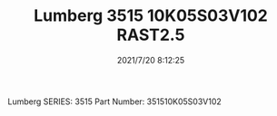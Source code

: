 ﻿---
layout: post 
title: Lumberg 3515 10K05S03V102 RAST2.5
is_home: true
overview: 
series: 3515
part_number: 0582-1
thumb_img: 
small_img: static/202107/582-20210720.jpg
date: 2021/7/20 8:12:25
---


Lumberg
SERIES: 3515
Part Number:  351510K05S03V102

